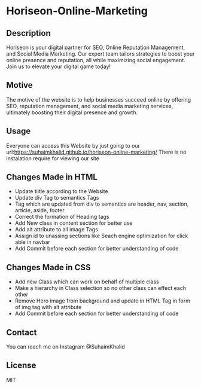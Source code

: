 # Horiseon-Online-Marketing

## Description

Horiseon is your digital partner for SEO, Online Reputation Management, and Social Media Marketing. Our expert team tailors strategies to boost your online presence and reputation, all while maximizing social engagement. Join us to elevate your digital game today!

## Motive

The motive of the website is to help businesses succeed online by offering SEO, reputation management, and social media marketing services, ultimately boosting their digital presence and growth.

## Usage

Everyone can access this Website by just going to our url:https://suhaimkhalid.github.io/horiseon-online-marketing/
There is no instalation require for viewing our site


## Changes Made in HTML

- Update tiitle according to the Website
- Update div Tag to semantics Tags
- Tag which are updated from div to semantics are header, nav, section, article, aside, footer
- Correct the formation of Heading tags
- Add New class in content section for better use
- Add alt attribute to all image Tags
- Assign id to unassing sections like Seach engine optimization for click able in navbar
- Add Commit before each section for better understanding of code

## Changes Made in CSS

- Add new Class which can work on behalf of multiple class
- Make a hierarchy in Class selection so no other class can effect each other
- Remove Hero image from background and update in HTML Tag in form of img tag with alt attribute
-  Add Commit before each section for better understanding of code

## Contact

You can reach me on Instagram @SuhaimKhalid

## License

MIT